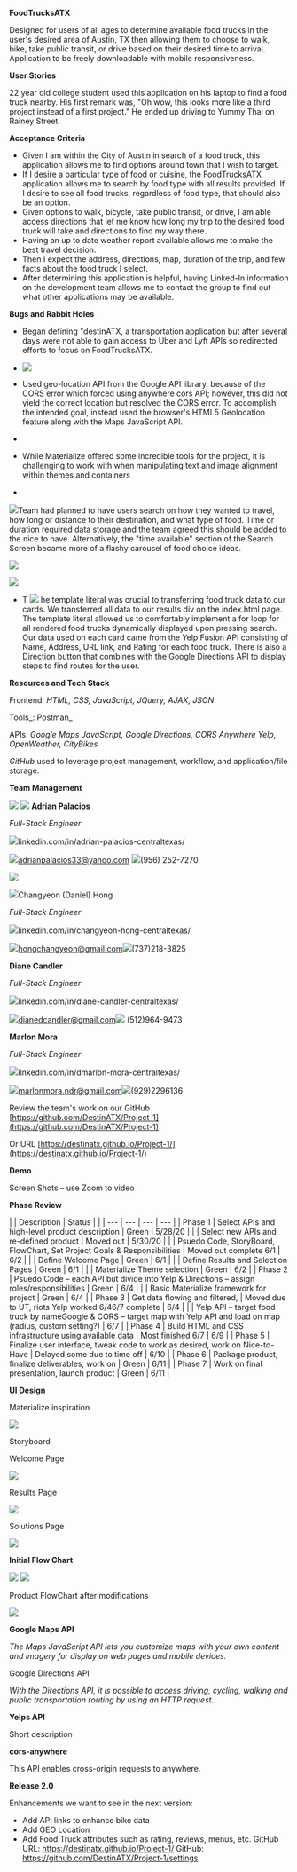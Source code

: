 **FoodTrucksATX**

Designed for users of all ages to determine available food trucks in the user&#39;s desired area of Austin, TX then allowing them to choose to walk, bike, take public transit, or drive based on their desired time to arrival.  Application to be freely downloadable with mobile responsiveness.

**User Stories**

22 year old college student used this application on his laptop to find a food truck nearby. His first remark was, &quot;Oh wow, this looks more like a third project instead of a first project.&quot; He ended up driving to Yummy Thai on Rainey Street.

**Acceptance Criteria**

- Given I am within the City of Austin in search of a food truck, this application allows me to find options around town that I wish to target.
- If I desire a particular type of food or cuisine, the FoodTrucksATX application allows me to search by food type with all results provided. If I desire to see all food trucks, regardless of food type, that should also be an option.
- Given options to walk, bicycle, take public transit, or drive, I am able access directions that let me know how long my trip to the desired food truck will take and directions to find my way there.
- Having an up to date weather report available allows me to make the best travel decision.
- Then I expect the address, directions, map, duration of the trip, and few facts about the food truck I select.
- After determining this application is helpful, having Linked-In information on the development team allows me to contact the group to find out what other applications may be available.

**Bugs and Rabbit Holes**

- Began defining &quot;destinATX, a transportation application but after several days were not able to gain access to Uber and Lyft APIs so redirected efforts to focus on FoodTrucksATX.
- ![](RackMultipart20200611-4-1xf9zn0_html_e9ad276f938936f.png)
- Used geo-location API from the Google API library, because of the CORS error which forced using anywhere cors API; however, this did not yield the correct location but resolved the CORS error. To accomplish the intended goal, instead used the browser&#39;s HTML5 Geolocation feature along with the Maps JavaScript API.

-

- While Materialize offered some incredible tools for the project, it is challenging to work with when manipulating text and image alignment within themes and containers
-

![](RackMultipart20200611-4-1xf9zn0_html_794ed694e0ae6991.png)Team had planned to have users search on how they wanted to travel, how long or distance to their destination, and what type of food. Time or duration required data storage and the team agreed this should be added to the nice to have. Alternatively, the &quot;time available&quot; section of the Search Screen became more of a flashy carousel of food choice ideas.

 ![](RackMultipart20200611-4-1xf9zn0_html_36ac53e2aed6a9c9.gif)

![](RackMultipart20200611-4-1xf9zn0_html_eb6fd6316291aa52.png)

- T ![](RackMultipart20200611-4-1xf9zn0_html_55595ceea2e63e5.png) he template literal was crucial to transferring food truck data to our cards. We transferred all data to our results div on the index.html page. The template literal allowed us to comfortably implement a for loop for all rendered food trucks dynamically displayed upon pressing search. Our data used on each card came from the Yelp Fusion API consisting of Name, Address, URL link, and Rating for each food truck. There is also a Direction button that combines with the Google Directions API to display steps to find routes for the user.

**Resources and Tech Stack**

Frontend:  _HTML, CSS, JavaScript, JQuery, AJAX, JSON_

Tools_: Postman_

APIs: _Google Maps JavaScript, Google Directions, CORS Anywhere Yelp, OpenWeather, CityBikes_

_GitHub_ used to leverage project management, workflow, and application/file storage.

**Team Management**

![](RackMultipart20200611-4-1xf9zn0_html_d40a1aed82bca68d.gif) ![](RackMultipart20200611-4-1xf9zn0_html_69f4a4e3414ef099.jpg) **Adrian Palacios**

_Full-Stack Engineer_

![](RackMultipart20200611-4-1xf9zn0_html_1bd476007cfd8b79.gif)linkedin.com/in/adrian-palacios-centraltexas/

[![](RackMultipart20200611-4-1xf9zn0_html_fa5cf0c4a598c685.jpg)](mailto:adrianpalacios33@yahoo.com)adrianpalacios33@yahoo.com [![](RackMultipart20200611-4-1xf9zn0_html_1c5d5f1fcf0821b2.jpg)](/C:%5CUsers%5Cdiane%5COneDrive%5CDocuments%5CUT%5CProject-1%5C(956)%20252-7270)(956) 252-7270

![](RackMultipart20200611-4-1xf9zn0_html_da23e1470fcb6ecf.jpg)

![](RackMultipart20200611-4-1xf9zn0_html_1a893e42ad17e71.jpg)Changyeon (Daniel) Hong

_Full-Stack Engineer_

![](RackMultipart20200611-4-1xf9zn0_html_1bd476007cfd8b79.gif)linkedin.com/in/changyeon-hong-centraltexas/

[![](RackMultipart20200611-4-1xf9zn0_html_fa5cf0c4a598c685.jpg)](mailto:hongchangyeon@gmail.com)hongchangyeon@gmail.com[![](RackMultipart20200611-4-1xf9zn0_html_1c5d5f1fcf0821b2.jpg)](/C:%5CUsers%5Cdiane%5COneDrive%5CDocuments%5CUT%5CProject-1%5C(737)%20218-3825)(737)218-3825

**Diane Candler**

_Full-Stack Engineer_

![](RackMultipart20200611-4-1xf9zn0_html_1bd476007cfd8b79.gif)linkedin.com/in/diane-candler-centraltexas/

[![](RackMultipart20200611-4-1xf9zn0_html_fa5cf0c4a598c685.jpg)](mailto:dianedcandler@gmail.com)[dianedcandler@gmail.com](mailto:dianedcandler@gmail.com)[![](RackMultipart20200611-4-1xf9zn0_html_1c5d5f1fcf0821b2.jpg)](/C:%5CUsers%5Cdiane%5COneDrive%5CDocuments%5CUT%5CProject-1%5C(512)%20964-9473) (512)964-9473

**Marlon Mora**

_Full-Stack Engineer_

![](RackMultipart20200611-4-1xf9zn0_html_1bd476007cfd8b79.gif)linkedin.com/in/dmarlon-mora-centraltexas/

![](RackMultipart20200611-4-1xf9zn0_html_ab3ef628e8fb2c92.gif)[marlonmora.ndr@gmail.com](mailto:marlonmora.ndr@gmail.com)[![](RackMultipart20200611-4-1xf9zn0_html_1c5d5f1fcf0821b2.jpg)](/C:%5CUsers%5Cdiane%5COneDrive%5CDocuments%5CUT%5CProject-1%5C(737)-218-3825)(929)2296136

Review the team&#39;s work on our GitHub [https://github.com/DestinATX/Project-1](https://github.com/DestinATX/Project-1)

Or URL [https://destinatx.github.io/Project-1/](https://destinatx.github.io/Project-1/)

**Demo**

Screen Shots – use Zoom to video

**Phase Review**

|
 | Description | Status |
 |
| --- | --- | --- | --- |
| Phase 1 | Select APIs and high-level product description | Green | 5/28/20 |
|
 | Select new APIs and re-defined product | Moved out | 5/30/20 |
|
 | Psuedo Code, StoryBoard, FlowChart, Set Project Goals &amp; Responsibilities | Moved out complete 6/1 | 6/2 |
|
 | Define Welcome Page | Green | 6/1 |
|
 | Define Results and Selection Pages | Green | 6/1 |
|
 | Materialize Theme selection | Green | 6/2 |
| Phase 2 | Psuedo Code – each API but divide into Yelp &amp; Directions – assign roles/responsibilities | Green | 6/4 |
|
 | Basic Materialize framework for project | Green | 6/4 |
| Phase 3 | Get data flowing and filtered, | Moved due to UT, riots Yelp worked 6/46/7 complete | 6/4 |
|
 | Yelp API – target food truck by nameGoogle &amp; CORS – target map with Yelp API and load on map (radius, custom setting?) | 6/7 |
| Phase 4 | Build HTML and CSS infrastructure using available data | Most finished 6/7 | 6/9 |
| Phase 5 | Finalize user interface, tweak code to work as desired, work on Nice-to-Have | Delayed some due to time off | 6/10 |
| Phase 6 | Package product, finalize deliverables, work on | Green | 6/11 |
| Phase 7 | Work on final presentation, launch product | Green | 6/11 |

**UI Design**

Materialize inspiration

![](RackMultipart20200611-4-1xf9zn0_html_9e9c542689293f54.png)

Storyboard

Welcome Page

![](RackMultipart20200611-4-1xf9zn0_html_2cb201c2a12f710f.png)

Results Page

![](RackMultipart20200611-4-1xf9zn0_html_3d25ddf8a0dd00d0.png)

Solutions Page

![](RackMultipart20200611-4-1xf9zn0_html_8c912ee5b416df33.png)

**Initial Flow Chart**

![](RackMultipart20200611-4-1xf9zn0_html_49ac0cb03196381.gif) ![](RackMultipart20200611-4-1xf9zn0_html_4e58457414ee48b.png)

Product FlowChart after modifications

![](RackMultipart20200611-4-1xf9zn0_html_4507b5cce3eb078d.png)

**Google Maps API**

_The Maps JavaScript API lets you customize maps with your own content and imagery for display on web pages and mobile devices._

Google Directions API

_With the Directions API, it is possible to access driving, cycling, walking and public transportation routing by using an HTTP request._

**Yelps API**

Short description

**cors-anywhere**

This API enables cross-origin requests to anywhere.

**Release 2.0**

Enhancements we want to see in the next version:

- Add API links to enhance bike data
- Add GEO Location
- Add Food Truck attributes such as rating, reviews, menus, etc.
GitHub URL: https://destinatx.github.io/Project-1/
GitHub: https://github.com/DestinATX/Project-1/settings

